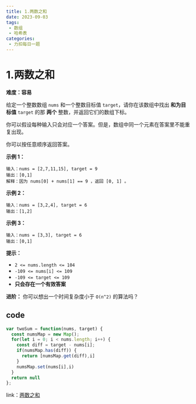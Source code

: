 ```yaml
---
title: 1.两数之和
date: 2023-09-03
tags:
 - 数组
 - 哈希表
categories:
 - 力扣每日一题
---
```


# 1.两数之和

**难度：容易**

给定一个整数数组 `nums` 和一个整数目标值 `target`，请你在该数组中找出 **和为目标值** `target` 的那 **两个** 整数，并返回它们的数组下标。

你可以假设每种输入只会对应一个答案。但是，数组中同一个元素在答案里不能重复出现。

你可以按任意顺序返回答案。

**示例 1：**

```
输入：nums = [2,7,11,15], target = 9
输出：[0,1]
解释：因为 nums[0] + nums[1] == 9 ，返回 [0, 1] 。
```

**示例 2：**

```
输入：nums = [3,2,4], target = 6
输出：[1,2]
```

**示例 3：**

```
输入：nums = [3,3], target = 6
输出：[0,1]
```

**提示：**

- `2 <= nums.length <= 104`
- `-109 <= nums[i] <= 109`
- `-109 <= target <= 109`
- **只会存在一个有效答案**

**进阶：** 你可以想出一个时间复杂度小于 `O(n^2)` 的算法吗？


## code

```javascript
var twoSum = function(nums, target) {
  const numsMap = new Map();
  for(let i = 0; i < nums.length; i++) {
    const diff = target - nums[i];
    if(numsMap.has(diff)) {
      return [numsMap.get(diff),i]
    }
    numsMap.set(nums[i],i)
  }
  return null
};
```
link：[两数之和](https://leetcode.cn/problems/two-sum/)